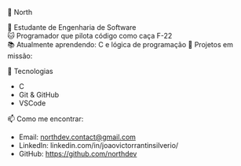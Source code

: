 🐾 North

🎯 Estudante de Engenharia de Software  
🐱 Programador que pilota código como caça F-22  
📚 Atualmente aprendendo: C e lógica de programação
🚀 Projetos em missão: 

🧰 Tecnologias
- C
- Git & GitHub
- VSCode

📫 Como me encontrar:

- Email: northdev.contact@gmail.com
- LinkedIn: linkedin.com/in/joaovictorrantinsilverio/
- GitHub: https://github.com/northdev
